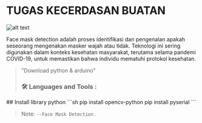 # TUGAS KECERDASAN BUATAN

![alt text](https://github.com/HariisDermawan/Face_mask_detection/blob/main/img/icons.png)

Face mask detection adalah proses identifikasi dan pengenalan apakah seseorang mengenakan masker wajah atau tidak. Teknologi ini sering digunakan dalam konteks kesehatan masyarakat, terutama selama pandemi COVID-19, untuk memastikan bahwa individu mematuhi protokol kesehatan.

> "Download python & arduino"
> ### :hammer_and_wrench: Languages and Tools :
> <div>
  
</div>
## Install library python
```sh
pip install opencv-python
pip install pyserial
```


> Note: `--Face Mask Detection` .
